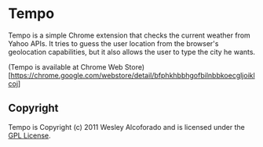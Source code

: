 


# Tempo

Tempo is a simple Chrome extension that checks the current weather from Yahoo APIs.
It tries to guess the user location from the browser's geolocation capabilities, but it also allows the user to type the city he wants.

(Tempo is available at Chrome Web Store)[https://chrome.google.com/webstore/detail/bfphkhbbhgofbilnbbkoecgljoiklcoj]

## Copyright

Tempo is Copyright (c) 2011 Wesley Alcoforado and is licensed under the [GPL License](http://www.gnu.org/licenses/gpl.html). 
